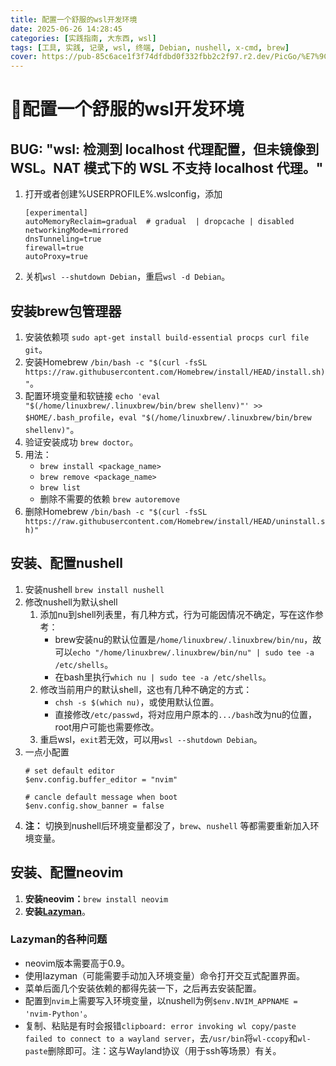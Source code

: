 ```yaml
---
title: 配置一个舒服的wsl开发环境
date: 2025-06-26 14:28:45
categories: [实践指南, 大东西, wsl]
tags: [工具, 实践, 记录, wsl, 终端, Debian, nushell, x-cmd, brew]
cover: https://pub-85c6ace1f3f74dfdbd0f332fbb2c2f97.r2.dev/PicGo/%E7%9C%BA%E6%9C%9B%E7%9A%84%E6%B0%B4%E7%8D%AD.jpg
---
```


# 🦦配置一个舒服的wsl开发环境

## BUG: "wsl: 检测到 localhost 代理配置，但未镜像到 WSL。NAT 模式下的 WSL 不支持 localhost 代理。"

1. 打开或者创建%USERPROFILE%\.wslconfig，添加

    ```
    [experimental]
    autoMemoryReclaim=gradual  # gradual  | dropcache | disabled
    networkingMode=mirrored
    dnsTunneling=true
    firewall=true
    autoProxy=true
    ```
2. 关机```wsl --shutdown Debian```，重启```wsl -d Debian```。

## 安装brew包管理器

1. 安装依赖项 ```sudo apt-get install build-essential procps curl file git```。
2. 安装Homebrew ```/bin/bash -c "$(curl -fsSL https://raw.githubusercontent.com/Homebrew/install/HEAD/install.sh)"```。
3. 配置环境变量和软链接 ```echo 'eval "$(/home/linuxbrew/.linuxbrew/bin/brew shellenv)"' >> $HOME/.bash_profile```，```eval "$(/home/linuxbrew/.linuxbrew/bin/brew shellenv)"```。
4. 验证安装成功 ```brew doctor```。
5. 用法：
   * ```brew install <package_name>```
   * ```brew remove <package_name>```
   * ```brew list```
   * 删除不需要的依赖 ```brew autoremove```
6. 删除Homebrew ```/bin/bash -c "$(curl -fsSL https://raw.githubusercontent.com/Homebrew/install/HEAD/uninstall.sh)"```

## 安装、配置nushell

1. 安装nushell ```brew install nushell```
2. 修改nushell为默认shell
   1. 添加nu到shell列表里，有几种方式，行为可能因情况不确定，写在这作参考：
      * brew安装nu的默认位置是```/home/linuxbrew/.linuxbrew/bin/nu```，故可以```echo "/home/linuxbrew/.linuxbrew/bin/nu" | sudo tee -a /etc/shells```。
      * 在bash里执行```which nu | sudo tee -a /etc/shells```。
   2. 修改当前用户的默认shell，这也有几种不确定的方式：
      * ```chsh -s $(which nu)```，或使用默认位置。
      * 直接修改```/etc/passwd```，将对应用户原本的```.../bash```改为nu的位置，root用户可能也需要修改。
   3. 重启wsl，```exit```若无效，可以用```wsl --shutdown Debian```。
3. 一点小配置
    ```
    # set default editor
    $env.config.buffer_editor = "nvim"

    # cancle default message when boot
    $env.config.show_banner = false
    ```
4. **注：** 切换到nushell后环境变量都没了，```brew```、```nushell``` 等都需要重新加入环境变量。

## 安装、配置neovim

1. **安装neovim：**```brew install neovim```
2. **安装[<i class="fa-brands fa-github"></i>Lazyman](https://github.com/doctorfree/nvim-lazyman)**。

### Lazyman的各种问题

* neovim版本需要高于0.9。
* 使用lazyman（可能需要手动加入环境变量）命令打开交互式配置界面。
* 菜单后面几个安装依赖的都得先装一下，之后再去安装配置。
* 配置到```nvim```上需要写入环境变量，以nushell为例```$env.NVIM_APPNAME = 'nvim-Python'```。
* 复制、粘贴是有时会报错```clipboard: error invoking wl copy/paste failed to connect to a wayland server```，去```/usr/bin```将```wl-ccopy```和```wl-paste```删除即可。注：这与Wayland协议（用于ssh等场景）有关。

